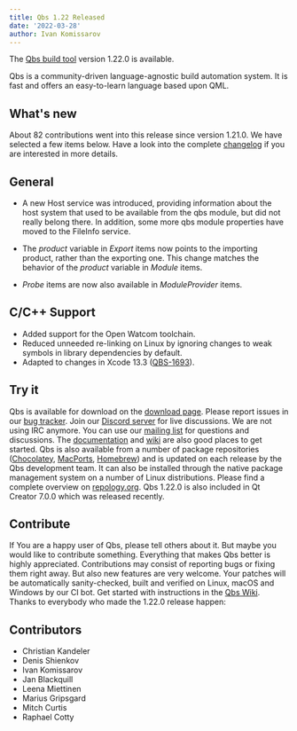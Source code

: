 ```yaml
---
title: Qbs 1.22 Released
date: '2022-03-28'
author: Ivan Komissarov
---
```


The [Qbs build tool](http://qbs.io) version 1.22.0 is available.

Qbs is a community-driven language-agnostic build automation system. It is fast
and offers an easy-to-learn language based upon QML.

## What's new

About 82 contributions went into this release since version 1.21.0. We have
selected a few items below. Have a look into the complete
[changelog](https://code.qt.io/cgit/qbs/qbs.git/tree/changelogs/changes-1.22.0.md)
if you are interested in more details.

<!--more-->

## General

* A new Host service was introduced, providing information about the host system that
used to be available from the qbs module, but did not really belong there. In addition, some more
qbs module properties have moved to the FileInfo service.

* The *product* variable in *Export* items now points to the importing product, rather than
the exporting one. This change matches the behavior of the *product* variable in *Module* items.

* *Probe* items are now also available in *ModuleProvider* items.

## C/C++ Support

* Added support for the Open Watcom toolchain.
* Reduced unneeded re-linking on Linux by ignoring changes to weak symbols in library
  dependencies by default.
* Adapted to changes in Xcode 13.3 ([QBS-1693](https://bugreports.qt.io/browse/QBS-1693)).

## Try it

Qbs is available for download on the [download
page](https://download.qt.io/official_releases/qbs/1.22.0). Please
report issues in our [bug tracker](https://bugreports.qt.io/browse/QBS/). Join our [Discord
server](https://discord.gg/zhMHvC5GNa) for live discussions. We are not
using IRC anymore. You can use our [mailing list](https://lists.qt-project.org/mailman/listinfo/qbs)
for questions and discussions. The [documentation](https://doc.qt.io/qbs/index.html)
and [wiki](https://wiki.qt.io/Qbs) are also good places to get started.
Qbs is also available from a number of package repositories
([Chocolatey](https://chocolatey.org/packages/qbs),
[MacPorts](https://www.macports.org/ports.php?by=name&substr=qbs),
[Homebrew](https://formulae.brew.sh/formula/qbs)) and is updated on each
release by the Qbs development team. It can also be installed through
the native package management system on a number of Linux distributions.
Please find a complete overview on
[repology.org](https://repology.org/project/qbs/versions).
Qbs 1.22.0 is also included in Qt Creator 7.0.0 which was released recently.

## Contribute

If You are a happy user of Qbs, please tell others about it. But maybe you would
like to contribute something. Everything that makes Qbs better is highly
appreciated. Contributions may consist of reporting bugs or fixing them right
away. But also new features are very welcome. Your patches will be automatically
sanity-checked, built and verified on Linux, macOS and Windows by our CI bot.
Get started with instructions in the [Qbs Wiki](https://wiki.qt.io/Qbs).
Thanks to everybody who made the 1.22.0 release happen:

## Contributors
* Christian Kandeler
* Denis Shienkov
* Ivan Komissarov
* Jan Blackquill
* Leena Miettinen
* Marius Gripsgard
* Mitch Curtis
* Raphael Cotty